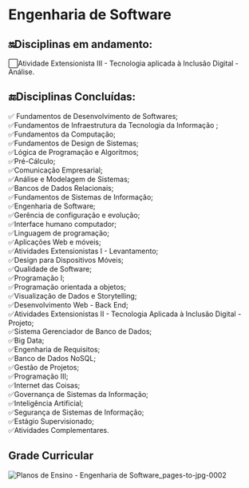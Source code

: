 
<h1>Engenharia de Software</h1> 

<h2>🔛Disciplinas em andamento:</h2> 

⬜Atividade Extensionista III - Tecnologia aplicada à Inclusão Digital - Análise.<br>

<h2> 🔚Disciplinas Concluídas:</h2>
✅ Fundamentos de Desenvolvimento de Softwares;<br>
✅Fundamentos de Infraestrutura da Tecnologia da Informação ;<br>
✅Fundamentos da Computação;<br>
✅Fundamentos de Design de Sistemas;<br>
✅Lógica de Programação e Algoritmos;<br>
✅Pré-Cálculo; <br>
✅Comunicação Empresarial;<br>
✅Análise e Modelagem de Sistemas;<br>
✅Bancos de Dados Relacionais;<br>
✅Fundamentos de Sistemas de Informação;<br>
✅Engenharia de Software;<br>
✅Gerência de configuração e evolução;<br>
✅Interface humano computador;<br>
✅Linguagem de programação;<br>
✅Aplicações Web e móveis;<br>
✅Atividades Extensionistas I - Levantamento;<br>
✅Design para Dispositivos Móveis; <br>
✅Qualidade de Software;<br>
✅Programação I;<br>
✅Programação orientada a objetos;<br>
✅Visualização de Dados e Storytelling;<br>
✅Desenvolvimento Web - Back End;<br>
✅Atividades Extensionistas II - Tecnologia Aplicada à Inclusão Digital - Projeto;<br>
✅Sistema Gerenciador de Banco de Dados;<br>
✅Big Data;<br>
✅Engenharia de Requisitos;<br>
✅Banco de Dados NoSQL;<br>
✅Gestão de Projetos;<br>
✅Programação III; <br>
✅Internet das Coisas;<br>
✅Governança de Sistemas da Informação;<br>
✅Inteligência Artificial;<br>
✅Segurança de Sistemas de Informação;<br>
✅Estágio Supervisionado;<br>
✅Atividades Complementares.<br>


 
## Grade Curricular

![Planos de Ensino - Engenharia de Software_pages-to-jpg-0002](https://github.com/CarolFenixBr/UNINTER/assets/89542446/64e27a54-91c2-46bd-8b98-6ee94d91a0e2)












